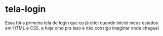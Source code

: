 # tela-login

Essa foi a primeira tela de login que eu já criei quando iniciei meus estados em HTML e CSS, e hoje olho pra isso e não consigo imaginar onde cheguei
